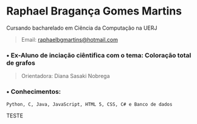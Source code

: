 # Raphael Bragança Gomes Martins
Cursando bacharelado em Ciência da Computação na UERJ
> Email: raphaelbgmartins@hotmail.com

### • Ex-Aluno de inciação ciêntifica com o tema: Coloração total de grafos
> Orientadora: Diana Sasaki Nobrega

### • Conhecimentos:
```
Python, C, Java, JavaScript, HTML 5, CSS, C# e Banco de dados
```
TESTE
